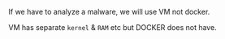 If we have to analyze a malware, we will use VM not docker.

VM has separate `kernel` & `RAM` etc but DOCKER does not have.
